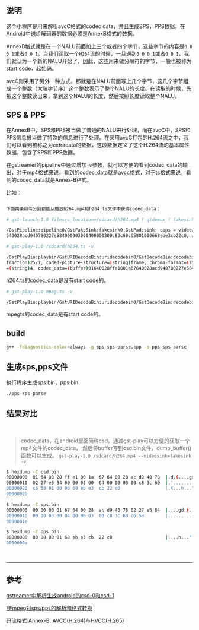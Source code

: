 ## 说明

这个小程序是用来解析avcC格式的codec data，并且生成SPS，PPS数据，在Android中送给解码器的数据必须是AnnexB格式的数据。

AnnexB格式就是在一个NALU前面加上三个或者四个字节，这些字节的内容是`0 0 0 1`或者`0 0 1`。当我们读取一个`H264`流的时候，一旦遇到`0 0 0 1`或者`0 0 1`，我们就认为一个新的NALU开始了，因此，这些用来做分隔符的字节，一般也被称为start code，起始码。

avcC则采用了另外一种方式。那就是在NALU前面写上几个字节，这几个字节组成一个整数（大端字节序）这个整数表示了整个NALU的长度。在读取的时候，先把这个整数读出来，拿到这个NALU的长度，然后按照长度读取整个NALU。

## SPS & PPS

在AnnexB中，SPS和PPS被当做了普通的NALU进行处理，而在avcC中，SPS和PPS信息被当做了特殊的信息进行了处理。在采用avcC打包的H.264流之中，我们可以看到被称之为extradata的数据，这段数据定义了这个H.264流的基本属性数据，包含了SPS和PPS数据。

在gstreamer的pipeline中通过增加`-v`参数，就可以方便的看到codec_data的输出，对于mp4格式来说，看到的codec_data就是avcc格式，对于ts格式来说，看到的codec_data就是Annex-B格式。

比如：

```bash

下面两条命令分别都能从播放h264.mp4和h264.ts文件中获得codec_data：

# gst-launch-1.0 filesrc location=/sdcard/h264.mp4 ! qtdemux ! fakesink -v

/GstPipeline:pipeline0/GstFakeSink:fakesink0.GstPad:sink: caps = video/x-h264, stream-format=(string)avc, alignment=(string)au, level=(string)4, profile=(string)high, codec_data=(buffer)01640028ffe1001a67
640028acd940780227e584000003000400000300c83c60c65801000668ebe3cb22c0, width=(int)1920, height=(int)1080, framerate=(fraction)25/1, pixel-aspect-ratio=(fraction)1/1
```

```bash
# gst-play-1.0 /sdcard/h264.ts -v

/GstPlayBin:playbin/GstURIDecodeBin:uridecodebin0/GstDecodeBin:decodebin0/GstH264Parse:h264parse0.GstPad:src: caps = video/x-h264, stream-format=(string)avc, width=(int)1920, height=(int)1080, framerate=(
fraction)25/1, coded-picture-structure=(string)frame, chroma-format=(string)4:2:0, bit-depth-luma=(uint)8, bit-depth-chroma=(uint)8, parsed=(boolean)true, alignment=(string)au, profile=(string)high, level
=(string)4, codec_data=(buffer)01640028ffe1001a67640028acd940780227e584000003000400000300c83c60c65801000668ebe3cb22c0
```
h264.ts的codec_data是没有start code的。

```bash
# gst-play-1.0 mpeg.ts -v

/GstPlayBin:playbin/GstURIDecodeBin:uridecodebin0/GstDecodeBin:decodebin0/avdec_mpeg2video:avdec_mpeg2video0.GstPad:sink: caps = video/mpeg, mpegversion=(int)2, systemstream=(boolean)false, parsed=(boolean)true, width=(int)1920, height=(int)1080, framerate=(fraction)25/1, pixel-aspect-ratio=(fraction)1/1, codec_data=(buffer)000001b378043833ffffe018000001b5144a00010000, profile=(string)main, level=(string)high, interlace-mode=(string)progressive

```
mpegts的codec_data是有start code的。

## build

```bash
g++ -fdiagnostics-color=always -g pps-sps-parse.cpp -o pps-sps-parse
```
## 生成sps,pps文件

执行程序生成sps.bin，pps.bin
```bash
./pps-sps-parse
```

## 结果对比
<br>

> codec_data，在android里面简称csd，通过gst-play可以方便的获取一个mp4文件的codec_data，
> 然后将buffer写到csd.bin文件，dump_buffer()函数可以生成。
> `gst-play-1.0 /sdcard/h264.mp4 --videosink=fakesink -v`

```bash
$ hexdump -C csd.bin
00000000  01 64 00 28 ff e1 00 1a  67 64 00 28 ac d9 40 78  |.d.(....gd.(..@x|
00000010  02 27 e5 84 00 00 03 00  04 00 00 03 00 c8 3c 60  |.'............<`|
00000020  c6 58 01 00 06 68 eb e3  cb 22 c0                 |.X...h...".|
0000002b
```

```bash
$ hexdump -C sps.bin
00000000  00 00 00 01 67 64 00 28  ac d9 40 78 02 27 e5 84  |....gd.(..@x.'..|
00000010  00 00 03 00 04 00 00 03  00 c8 3c 60 c6 58        |..........<`.X|
0000001e
```

```bash
$ hexdump -C pps.bin
00000000  00 00 00 01 68 eb e3 cb  22 c0                    |....h...".|
0000000a
```

<br>

---

## 参考

[gstreamer中解析生成android的csd-0和csd-1](https://blog.csdn.net/hongszh/article/details/125340309?spm=1001.2014.3001.5501)

[FFmpeg对sps/pps的解析和格式转换](https://cloud.tencent.com/developer/article/1335918)

[码流格式:Annex-B, AVCC(H.264)与HVCC(H.265)](https://blog.csdn.net/yue_huang/article/details/75126155)





